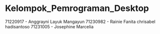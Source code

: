 # Kelompok_Pemrograman_Desktop
71220917 - Anggrayni Layuk Mangayun
71230982 - Rainie Fanita chrisabel hadisantoso
71231005 - Josephine Marcelia
